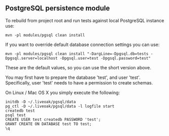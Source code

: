 PostgreSQL persistence module
-----------------------------

To rebuild from project root and run tests against local PostgreSQL instance use:

    mvn -pl modules/pgsql clean install

If you want to override default database connection settings you can use:

    mvn -pl modules/pgsql clean install "-DargLine=-Dpgsql.db=tests -Dpgsql.server=localhost -Dpgsql.user=test -Dpgsql.password=test"
    
These are the default values, so you can use the short version above.

You may first have to prepare the database 'test', and user 'test'. Specifically, user 'test' needs to have a permission to create 
 schemas.

On Linux / Mac OS X you simply execute the following:

    initdb -D ~/.liveoak/pgsql/data
    pg_ctl -D ~/.liveoak/pgsql/data -l logfile start
    createdb test
    psql test
    CREATE USER test createdb PASSWORD 'test';
    GRANT CREATE ON DATABASE test TO test;    
    \q

